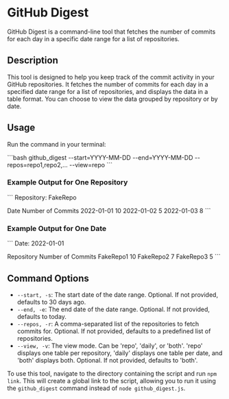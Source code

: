 # GitHub Digest

GitHub Digest is a command-line tool that fetches the number of commits for each day in a specific date range for a list of repositories.

## Description

This tool is designed to help you keep track of the commit activity in your GitHub repositories. It fetches the number of commits for each day in a specified date range for a list of repositories, and displays the data in a table format. You can choose to view the data grouped by repository or by date.

## Usage

Run the command in your terminal:

\`\`\`bash
github_digest --start=YYYY-MM-DD --end=YYYY-MM-DD --repos=repo1,repo2,... --view=repo
\`\`\`

### Example Output for One Repository

\`\`\`
Repository: FakeRepo

Date        Number of Commits
2022-01-01  10
2022-01-02  5
2022-01-03  8
\`\`\`

### Example Output for One Date

\`\`\`
Date: 2022-01-01

Repository  Number of Commits
FakeRepo1   10
FakeRepo2   7
FakeRepo3   5
\`\`\`

## Command Options

- `--start, -s`: The start date of the date range. Optional. If not provided, defaults to 30 days ago.
- `--end, -e`: The end date of the date range. Optional. If not provided, defaults to today.
- `--repos, -r`: A comma-separated list of the repositories to fetch commits for. Optional. If not provided, defaults to a predefined list of repositories.
- `--view, -v`: The view mode. Can be 'repo', 'daily', or 'both'. 'repo' displays one table per repository, 'daily' displays one table per date, and 'both' displays both. Optional. If not provided, defaults to 'both'.

To use this tool, navigate to the directory containing the script and run `npm link`. This will create a global link to the script, allowing you to run it using the `github_digest` command instead of `node github_digest.js`.